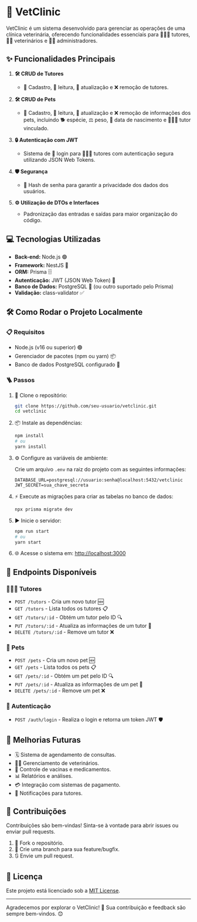 # 🐾 VetClinic

VetClinic é um sistema desenvolvido para gerenciar as operações de uma clínica veterinária, oferecendo funcionalidades essenciais para 🧑‍🤝‍🧑 tutores, 👩‍⚕️ veterinários e 👩‍💼 administradores.

## ✨ Funcionalidades Principais

1. **🛠 CRUD de Tutores**
   - 📝 Cadastro, 📖 leitura, 🔄 atualização e ❌ remoção de tutores.

2. **🛠 CRUD de Pets**
   - 📝 Cadastro, 📖 leitura, 🔄 atualização e ❌ remoção de informações dos pets, incluindo 🐕 espécie, ⚖️ peso, 📅 data de nascimento e 🧑‍🤝‍🧑 tutor vinculado.

3. **🔒 Autenticação com JWT**
   - Sistema de 🔑 login para 🧑‍🤝‍🧑 tutores com autenticação segura utilizando JSON Web Tokens.

4. **🛡️ Segurança**
   - 🔐 Hash de senha para garantir a privacidade dos dados dos usuários.

5. **⚙️ Utilização de DTOs e Interfaces**
   - Padronização das entradas e saídas para maior organização do código.

## 💻 Tecnologias Utilizadas

- **Back-end:** Node.js 🟢
- **Framework:** NestJS 🚀
- **ORM:** Prisma 🗄️
- **Autenticação:** JWT (JSON Web Token) 🔑
- **Banco de Dados:** PostgreSQL 🐘 (ou outro suportado pelo Prisma)
- **Validação:** class-validator ✅

## 🛠 Como Rodar o Projeto Localmente

### 📋 Requisitos

- Node.js (v16 ou superior) 🟢
- Gerenciador de pacotes (npm ou yarn) 📦
- Banco de dados PostgreSQL configurado 🐘

### 🪜 Passos

1. 🧲 Clone o repositório:

   ```bash
   git clone https://github.com/seu-usuario/vetclinic.git
   cd vetclinic
   ```

2. 📦 Instale as dependências:

   ```bash
   npm install
   # ou
   yarn install
   ```

3. ⚙️ Configure as variáveis de ambiente:

   Crie um arquivo `.env` na raiz do projeto com as seguintes informações:

   ```env
   DATABASE_URL=postgresql://usuario:senha@localhost:5432/vetclinic
   JWT_SECRET=sua_chave_secreta
   ```

4. ⚡ Execute as migrações para criar as tabelas no banco de dados:

   ```bash
   npx prisma migrate dev
   ```

5. ▶️ Inicie o servidor:

   ```bash
   npm run start
   # ou
   yarn start
   ```

6. 🌐 Acesse o sistema em: [http://localhost:3000](http://localhost:3000)

## 📡 Endpoints Disponíveis

### 🧑‍🤝‍🧑 Tutores

- `POST /tutors` - Cria um novo tutor 🆕
- `GET /tutors` - Lista todos os tutores 📋
- `GET /tutors/:id` - Obtém um tutor pelo ID 🔍
- `PUT /tutors/:id` - Atualiza as informações de um tutor 🔄
- `DELETE /tutors/:id` - Remove um tutor ❌

### 🐾 Pets

- `POST /pets` - Cria um novo pet 🆕
- `GET /pets` - Lista todos os pets 📋
- `GET /pets/:id` - Obtém um pet pelo ID 🔍
- `PUT /pets/:id` - Atualiza as informações de um pet 🔄
- `DELETE /pets/:id` - Remove um pet ❌

### 🔑 Autenticação

- `POST /auth/login` - Realiza o login e retorna um token JWT 🛡️

## 🚀 Melhorias Futuras

- 🗓️ Sistema de agendamento de consultas.
- 👩‍⚕️ Gerenciamento de veterinários.
- 💉 Controle de vacinas e medicamentos.
- 📊 Relatórios e análises.
- 💳 Integração com sistemas de pagamento.
- 🔔 Notificações para tutores.

## 🤝 Contribuições

Contribuições são bem-vindas! Sinta-se à vontade para abrir issues ou enviar pull requests.

1. 🍴 Fork o repositório.
2. 🌱 Crie uma branch para sua feature/bugfix.
3. 🔃 Envie um pull request.

## 📜 Licença

Este projeto está licenciado sob a [MIT License](LICENSE).

---

Agradecemos por explorar o VetClinic! 🐾 Sua contribuição e feedback são sempre bem-vindos. 😊

